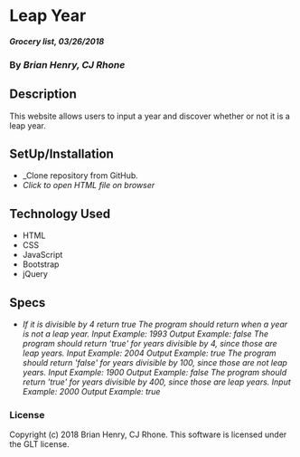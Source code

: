 # Leap Year

#### _Grocery list, 03/26/2018_

### By _**Brian Henry, CJ Rhone**_

## Description
This website allows users to input a year and discover whether or not it is a leap year.

## SetUp/Installation
* _Clone repository from GitHub.
* _Click to open HTML file on browser_

## Technology Used
* HTML
* CSS
* JavaScript
* Bootstrap
* jQuery

## Specs
* _If it is divisible by 4 return true
The program should return when a year is not a leap year.
Input Example: 1993
Output Example: false
The program should return 'true' for years divisible by 4, since those are leap years.
Input Example: 2004
Output Example: true
The program should return 'false' for years divisible by 100, since those are not leap years.
Input Example: 1900
Output Example: false
The program should return 'true' for years divisible by 400, since those are leap years.
Input Example: 2000
Output Example: true_

### License
Copyright (c) 2018 Brian Henry, CJ Rhone.
This software is licensed under the GLT license.
